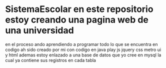 # SistemaEscolar en este repositorio estoy creando una pagina web de una universidad  
en el proceso ando aprendiendo a programar todo lo que se encuentra en codigo  ah sido creado por mi  con codigo en java  play js jquery css metro ui  y html
ademas estoy enlazado a una base de datos que yo cree en mysql la cual ya contiene sus registros en cada tabla 
